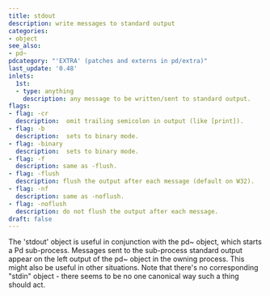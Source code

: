 ```yaml
---
title: stdout
description: write messages to standard output
categories:
- object
see_also:
- pd~
pdcategory: "'EXTRA' (patches and externs in pd/extra)"
last_update: '0.48'
inlets:
  1st:
  - type: anything
    description: any message to be written/sent to standard output.
flags:
- flag: -cr
  description:  omit trailing semicolon in output (like [print]).
- flag: -b
  description:  sets to binary mode.
- flag: -binary
  description:  sets to binary mode.
- flag: -f
  description: same as -flush.
- flag: -flush
  description: flush the output after each message (default on W32).
- flag: -nf
  description: same as -noflush.
- flag: -noflush
  description: do not flush the output after each message.  
draft: false
---
```

The 'stdout' object is useful in conjunction with the pd~ object, which starts a Pd sub-process. Messages sent to the sub-process standard output appear on the left output of the pd~ object in the owning process. This might also be useful in other situations. Note that there's no corresponding "stdin" object - there seems to be no one canonical way such a thing should act.